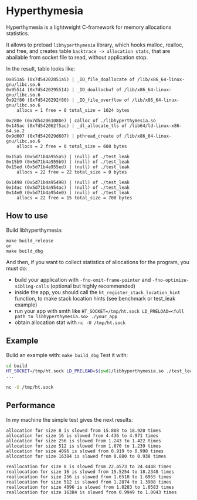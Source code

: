 # Hyperthymesia

Hyperthymesia is a lightweight C-framework for memory allocations statistics.

It allows to preload `libhyperthymesia` library, which hooks
malloc, realloc, and free, and creates table `backtrace -> allocation stats`,
that are abailable from socket file to read, without application stop.

In the result, table looks like:
```
0x851a5 (0x7d54202851a5) | _IO_file_doallocate of /lib/x86_64-linux-gnu/libc.so.6
0x95514 (0x7d5420295514) | _IO_doallocbuf of /lib/x86_64-linux-gnu/libc.so.6
0x92f80 (0x7d5420292f80) | _IO_file_overflow of /lib/x86_64-linux-gnu/libc.so.6
	allocs = 1 free = 0 total_size = 1024 bytes

0x280e (0x7d542061080e) | calloc of ./libhyperthymesia.so
0x145ac (0x7d542062f5ac) | _dl_allocate_tls of /lib64/ld-linux-x86-64.so.2
0x9d607 (0x7d542029d607) | pthread_create of /lib/x86_64-linux-gnu/libc.so.6
	allocs = 2 free = 0 total_size = 608 bytes

0x15a5 (0x5d71b4a955a5) | (null) of ./test_leak
0x15b9 (0x5d71b4a955b9) | (null) of ./test_leak
0x15ed (0x5d71b4a955ed) | (null) of ./test_leak
	allocs = 22 free = 22 total_size = 0 bytes

0x1498 (0x5d71b4a95498) | (null) of ./test_leak
0x14ac (0x5d71b4a954ac) | (null) of ./test_leak
0x14e0 (0x5d71b4a954e0) | (null) of ./test_leak
	allocs = 22 free = 15 total_size = 700 bytes
```

## How to use

Build libhyperthymesia:
```
make build_release
or
make build_dbg
```

And then, if you want to collect statistics of allocations for the program,
you must do:
- build your application with `-fno-omit-frame-pointer` and `-fno-optimize-sibling-calls` (optional but highly recommended)
- inside the app, you should call the `ht_register_stack_location_hint` function, to make stack location hints (see benchmark or test_leak example)
- run your app with smth like `HT_SOCKET=/tmp/ht.sock LD_PRELOAD=<full path to libhyperthymesia.so> ./your_app`
- obtain allocation stat with `nc -U /tmp/ht.sock`

## Example
Build an example with: `make build_dbg`
Test it with:
```bash
cd build
HT_SOCKET=/tmp/ht.sock LD_PRELOAD=$(pwd)/libhyperthymesia.so ./test_leak
...

nc -U /tmp/ht.sock
```

## Performance

In my machine the simple test gives the next results:
```
allocation for size 8 is slowed from 15.808 to 18.920 times
allocation for size 16 is slowed from 4.436 to 4.971 times
allocation for size 256 is slowed from 1.243 to 1.422 times
allocation for size 512 is slowed from 1.070 to 1.239 times
allocation for size 4096 is slowed from 0.919 to 0.998 times
allocation for size 16384 is slowed from 0.880 to 0.938 times

reallocation for size 8 is slowed from 22.4573 to 24.4448 times
reallocation for size 16 is slowed from 15.5254 to 18.2348 times
reallocation for size 256 is slowed from 1.6510 to 1.6955 times
reallocation for size 512 is slowed from 1.2874 to 1.3908 times
reallocation for size 4096 is slowed from 1.0283 to 1.0583 times
reallocation for size 16384 is slowed from 0.9949 to 1.0043 times
```

